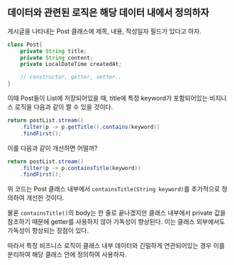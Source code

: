 ## 데이터와 관련된 로직은 해당 데이터 내에서 정의하자

게시글을 나타내는 Post 클래스에 제목, 내용, 작성일자 필드가 있다고 하자.

```java
class Post{
    private String title;
    private String content;
    private LocalDateTime createdAt;

    // constructor, getter, setter..
}
```

이때 Post들이 List에 저장되어있을 때, title에 특정 keyword가 포함되어있는 비지니스 로직을 다음과 같이 짤 수 있을 것이다.

```java
return postList.stream()
    .filter(p -> p.getTitle().contains(keyword))
    .findFirst();
```

이를 다음과 같이 개선하면 어떨까?

```java
return postList.stream()
    .filter(p -> p.containsTitle(keyword))
    .findFirst();
```

위 코드는 Post 클래스 내부에서 `containsTitle(String keyword)`를 추가적으로 정의하여 개선한 것이다.

물론 `containsTitle()`의 body는 한 줄로 끝나겠지만 클래스 내부에서 private 값을 참조하기 때문에 getter를 사용하지 않아 가독성이 향상된다. 이는 클래스 외부에서도 가독성이 향상되는 장점이 있다.

따라서 특정 비즈니스 로직이 클래스 내부 데이터와 긴밀하게 연관되어있는 경우 이를 분리하여 해당 클래스 안에 정의하여 사용하자.
